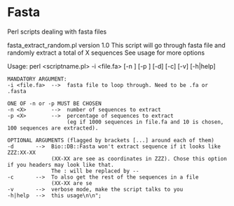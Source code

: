 Fasta
=====

Perl scripts dealing with fasta files


fasta_extract_random.pl
version 1.0
This script will go through fasta file and randomly extract a total of X sequences
See usage for more options

Usage:
    perl <scriptname.pl> -i <file.fa> [-n <X>] [-p <X>] [-d] [-c] [-v] [-h|help]
	
    MANDATORY ARGUMENT:	
    -i <file.fa>  -->  fasta file to loop through. Need to be .fa or .fasta
    
    ONE OF -n or -p MUST BE CHOSEN
    -n <X>        -->  number of sequences to extract
    -p <X>        -->  percentage of sequences to extract 
                       (eg if 1000 sequences in file.fa and 10 is chosen, 100 sequences are extracted).
	 
    OPTIONAL ARGUMENTS (flagged by brackets [...] around each of them)
    -d       -->  Bio::DB::Fasta won't extract sequence if it looks like ZZZ:XX-XX 
                  (XX-XX are see as coordinates in ZZZ). Chose this option if you headers may look like that.
                  The : will be replaced by --
    -c       -->  To also get the rest of the sequences in a file
                  (XX-XX are se
    -v       -->  verbose mode, make the script talks to you      
    -h|help  -->  this usage\n\n";

